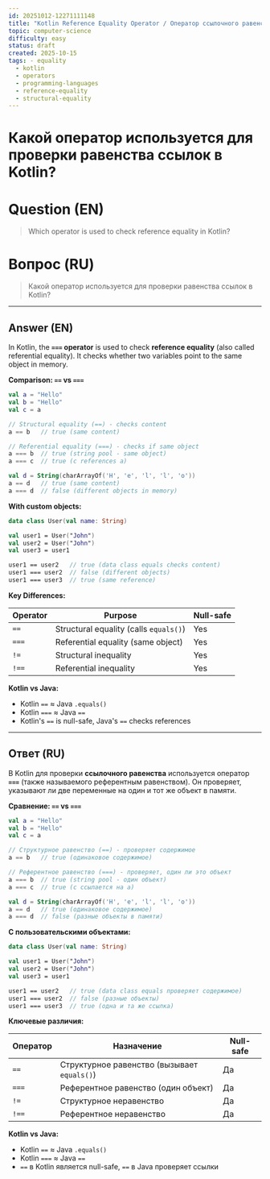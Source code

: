 ```yaml
---
id: 20251012-12271111148
title: "Kotlin Reference Equality Operator / Оператор ссылочного равенства в Kotlin"
topic: computer-science
difficulty: easy
status: draft
created: 2025-10-15
tags: - equality
  - kotlin
  - operators
  - programming-languages
  - reference-equality
  - structural-equality
---
```

# Какой оператор используется для проверки равенства ссылок в Kotlin?

# Question (EN)
> Which operator is used to check reference equality in Kotlin?

# Вопрос (RU)
> Какой оператор используется для проверки равенства ссылок в Kotlin?

---

## Answer (EN)

In Kotlin, the **`===` operator** is used to check **reference equality** (also called referential equality). It checks whether two variables point to the same object in memory.

**Comparison: `==` vs `===`**

```kotlin
val a = "Hello"
val b = "Hello"
val c = a

// Structural equality (==) - checks content
a == b   // true (same content)

// Referential equality (===) - checks if same object
a === b  // true (string pool - same object)
a === c  // true (c references a)

val d = String(charArrayOf('H', 'e', 'l', 'l', 'o'))
a == d   // true (same content)
a === d  // false (different objects in memory)
```

**With custom objects:**
```kotlin
data class User(val name: String)

val user1 = User("John")
val user2 = User("John")
val user3 = user1

user1 == user2   // true (data class equals checks content)
user1 === user2  // false (different objects)
user1 === user3  // true (same reference)
```

**Key Differences:**

| Operator | Purpose | Null-safe |
|----------|---------|-----------|
| `==` | Structural equality (calls `equals()`) | Yes |
| `===` | Referential equality (same object) | Yes |
| `!=` | Structural inequality | Yes |
| `!==` | Referential inequality | Yes |

**Kotlin vs Java:**
- Kotlin `==` ≈ Java `.equals()`
- Kotlin `===` ≈ Java `==`
- Kotlin's `==` is null-safe, Java's `==` checks references

---

## Ответ (RU)

В Kotlin для проверки **ссылочного равенства** используется оператор **`===`** (также называемого референтным равенством). Он проверяет, указывают ли две переменные на один и тот же объект в памяти.

**Сравнение: `==` vs `===`**

```kotlin
val a = "Hello"
val b = "Hello"
val c = a

// Структурное равенство (==) - проверяет содержимое
a == b   // true (одинаковое содержимое)

// Референтное равенство (===) - проверяет, один ли это объект
a === b  // true (string pool - один объект)
a === c  // true (c ссылается на a)

val d = String(charArrayOf('H', 'e', 'l', 'l', 'o'))
a == d   // true (одинаковое содержимое)
a === d  // false (разные объекты в памяти)
```

**С пользовательскими объектами:**
```kotlin
data class User(val name: String)

val user1 = User("John")
val user2 = User("John")
val user3 = user1

user1 == user2   // true (data class equals проверяет содержимое)
user1 === user2  // false (разные объекты)
user1 === user3  // true (одна и та же ссылка)
```

**Ключевые различия:**

| Оператор | Назначение | Null-safe |
|----------|---------|-----------|
| `==` | Структурное равенство (вызывает `equals()`) | Да |
| `===` | Референтное равенство (один объект) | Да |
| `!=` | Структурное неравенство | Да |
| `!==` | Референтное неравенство | Да |

**Kotlin vs Java:**
- Kotlin `==` ≈ Java `.equals()`
- Kotlin `===` ≈ Java `==`
- `==` в Kotlin является null-safe, `==` в Java проверяет ссылки

